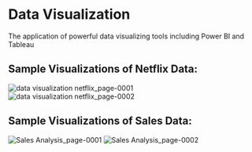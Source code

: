 # Data Visualization
 The application of powerful data visualizing tools including Power BI and Tableau

 ## Sample Visualizations of Netflix Data:
![data visualization netflix_page-0001](https://github.com/BearAlenko/Data-Visualization/assets/37714060/9525d545-9219-476c-bfdd-35de6ce26ebb)
![data visualization netflix_page-0002](https://github.com/BearAlenko/Data-Visualization/assets/37714060/50edd854-546b-4f7e-b1f7-94d5650cbb27)

## Sample Visualizations of Sales Data:
![Sales Analysis_page-0001](https://github.com/BearAlenko/Data-Visualization/assets/37714060/26004b34-851d-47c3-b3e0-a6872ef07d86)
![Sales Analysis_page-0002](https://github.com/BearAlenko/Data-Visualization/assets/37714060/78addb26-087e-4808-a45b-ef8087079d66)


